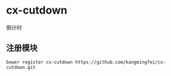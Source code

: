 # cx-cutdown
倒计时

## 注册模块 ##
```bower register cx-cutdown https://github.com/kangmingfei/cx-cutdown.git```
